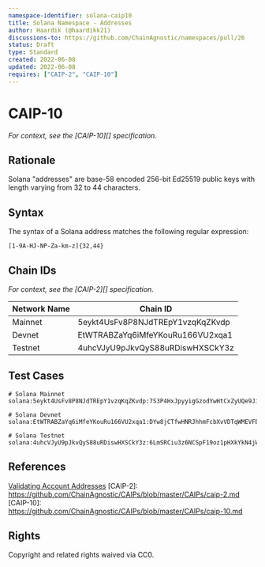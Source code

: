 ```yaml
---
namespace-identifier: solana-caip10
title: Solana Namespace - Addresses
author: Haardik (@haardikk21)
discussions-to: https://github.com/ChainAgnostic/namespaces/pull/26
status: Draft
type: Standard
created: 2022-06-08
updated: 2022-06-08
requires: ["CAIP-2", "CAIP-10"]
---
```


# CAIP-10

_For context, see the [CAIP-10][] specification._

## Rationale

Solana "addresses" are base-58 encoded 256-bit Ed25519 public keys with length varying from 32 to 44 characters.

## Syntax

The syntax of a Solana address matches the following regular expression:

`[1-9A-HJ-NP-Za-km-z]{32,44}`

## Chain IDs

_For context, see the [CAIP-2][] specification._

| Network Name | Chain ID                         |
| ------------ | -------------------------------- |
| Mainnet      | 5eykt4UsFv8P8NJdTREpY1vzqKqZKvdp |
| Devnet       | EtWTRABZaYq6iMfeYKouRu166VU2xqa1 |
| Testnet      | 4uhcVJyU9pJkvQyS88uRDiswHXSCkY3z |

## Test Cases

```
# Solana Mainnet
solana:5eykt4UsFv8P8NJdTREpY1vzqKqZKvdp:7S3P4HxJpyyigGzodYwHtCxZyUQe9JiBMHyRWXArAaKv

# Solana Devnet
solana:EtWTRABZaYq6iMfeYKouRu166VU2xqa1:DYw8jCTfwHNRJhhmFcbXvVDTqWMEVFBX6ZKUmG5CNSKK

# Solana Testnet
solana:4uhcVJyU9pJkvQyS88uRDiswHXSCkY3z:6LmSRCiu3z6NCSpF19oz1pHXkYkN4jWbj9K1nVELpDkT
```

## References

[Validating Account Addresses](https://docs.solana.com/integrations/exchange#validating-user-supplied-account-addresses-for-withdrawals)
[CAIP-2]: https://github.com/ChainAgnostic/CAIPs/blob/master/CAIPs/caip-2.md
[CAIP-10]: https://github.com/ChainAgnostic/CAIPs/blob/master/CAIPs/caip-10.md

## Rights

Copyright and related rights waived via CC0.
